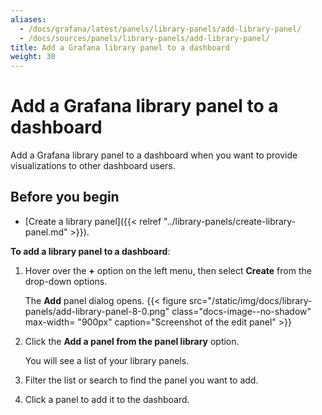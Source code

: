 ```yaml
---
aliases:
  - /docs/grafana/latest/panels/library-panels/add-library-panel/
  - /docs/sources/panels/library-panels/add-library-panel/
title: Add a Grafana library panel to a dashboard
weight: 30
---
```


# Add a Grafana library panel to a dashboard

Add a Grafana library panel to a dashboard when you want to provide visualizations to other dashboard users.

## Before you begin

- [Create a library panel]({{< relref "../library-panels/create-library-panel.md" >}}).

**To add a library panel to a dashboard**:

1. Hover over the **+** option on the left menu, then select **Create** from the drop-down options.

   The **Add** panel dialog opens.
   {{< figure src="/static/img/docs/library-panels/add-library-panel-8-0.png" class="docs-image--no-shadow" max-width= "900px" caption="Screenshot of the edit panel" >}}

1. Click the **Add a panel from the panel library** option.

   You will see a list of your library panels.

1. Filter the list or search to find the panel you want to add.
1. Click a panel to add it to the dashboard.
